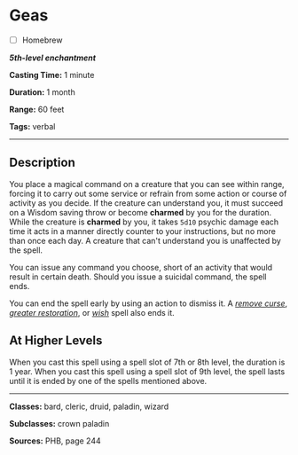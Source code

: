 # Geas

- [ ] Homebrew

***5th-level enchantment***

**Casting Time:** 1 minute

**Duration:** 1 month

**Range:** 60 feet

**Tags:** verbal

---

## Description
You place a magical command on a creature that you can see within range, forcing it to carry out some service or refrain from some action or course of activity as you decide.
If the creature can understand you, it must succeed on a Wisdom saving throw or become **charmed** by you for the duration.
While the creature is **charmed** by you, it takes `5d10` psychic damage each time it acts in a manner directly counter to your instructions, but no more than once each day.
A creature that can't understand you is unaffected by the spell.

You can issue any command you choose, short of an activity that would result in certain death.
Should you issue a suicidal command, the spell ends.

You can end the spell early by using an action to dismiss it.
A [*remove curse*](./remove-curse), [*greater restoration*](./greater-restoration), or [*wish*](./wish) spell also ends it.

## At Higher Levels
When you cast this spell using a spell slot of 7th or 8th level, the duration is 1 year.
When you cast this spell using a spell slot of 9th level, the spell lasts until it is ended by one of the spells mentioned above.

---

**Classes:** bard, cleric, druid, paladin, wizard

**Subclasses:** crown paladin

**Sources:** PHB, page 244
